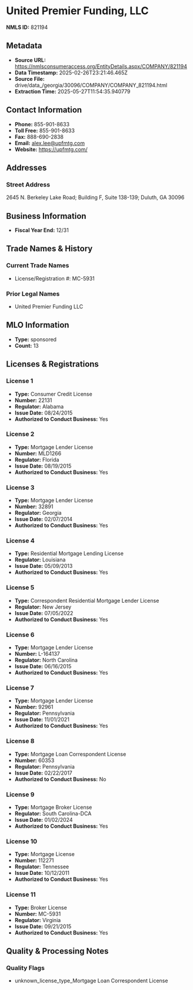 # United Premier Funding, LLC

**NMLS ID:** 821194

## Metadata
- **Source URL:** https://nmlsconsumeraccess.org/EntityDetails.aspx/COMPANY/821194
- **Data Timestamp:** 2025-02-26T23:21:46.465Z
- **Source File:** drive/data_/georgia/30096/COMPANY/COMPANY_821194.html
- **Extraction Time:** 2025-05-27T11:54:35.940779

## Contact Information
- **Phone:** 855-901-8633
- **Toll Free:** 855-901-8633
- **Fax:** 888-690-2838
- **Email:** alex.lee@upfmtg.com
- **Website:** https://upfmtg.com/

## Addresses
### Street Address
2645 N. Berkeley Lake Road; Building F, Suite 138-139; Duluth, GA 30096

## Business Information
- **Fiscal Year End:** 12/31

## Trade Names & History
### Current Trade Names
- License/Registration #: MC-5931

### Prior Legal Names
- United Premier Funding LLC

## MLO Information
- **Type:** sponsored
- **Count:** 13

## Licenses & Registrations

### License 1
- **Type:** Consumer Credit License
- **Number:** 22131
- **Regulator:** Alabama
- **Issue Date:** 08/24/2015
- **Authorized to Conduct Business:** Yes

### License 2
- **Type:** Mortgage Lender License
- **Number:** MLD1266
- **Regulator:** Florida
- **Issue Date:** 08/19/2015
- **Authorized to Conduct Business:** Yes

### License 3
- **Type:** Mortgage Lender License
- **Number:** 32891
- **Regulator:** Georgia
- **Issue Date:** 02/07/2014
- **Authorized to Conduct Business:** Yes

### License 4
- **Type:** Residential Mortgage Lending License
- **Regulator:** Louisiana
- **Issue Date:** 05/09/2013
- **Authorized to Conduct Business:** Yes

### License 5
- **Type:** Correspondent Residential Mortgage Lender License
- **Regulator:** New Jersey
- **Issue Date:** 07/05/2022
- **Authorized to Conduct Business:** Yes

### License 6
- **Type:** Mortgage Lender License
- **Number:** L-164137
- **Regulator:** North Carolina
- **Issue Date:** 06/16/2015
- **Authorized to Conduct Business:** Yes

### License 7
- **Type:** Mortgage Lender License
- **Number:** 92961
- **Regulator:** Pennsylvania
- **Issue Date:** 11/01/2021
- **Authorized to Conduct Business:** Yes

### License 8
- **Type:** Mortgage Loan Correspondent License
- **Number:** 60353
- **Regulator:** Pennsylvania
- **Issue Date:** 02/22/2017
- **Authorized to Conduct Business:** No

### License 9
- **Type:** Mortgage Broker License
- **Regulator:** South Carolina-DCA
- **Issue Date:** 01/02/2024
- **Authorized to Conduct Business:** Yes

### License 10
- **Type:** Mortgage License
- **Number:** 112271
- **Regulator:** Tennessee
- **Issue Date:** 10/12/2011
- **Authorized to Conduct Business:** Yes

### License 11
- **Type:** Broker License
- **Number:** MC-5931
- **Regulator:** Virginia
- **Issue Date:** 09/21/2015
- **Authorized to Conduct Business:** Yes

## Quality & Processing Notes
### Quality Flags
- unknown_license_type_Mortgage Loan Correspondent License
